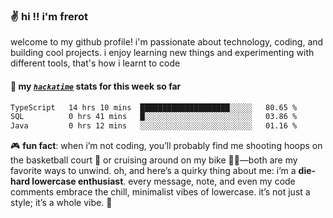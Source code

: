 ### ✌️ hi !! i'm frerot

welcome to my github profile! i'm passionate about technology, coding, and
building cool projects. i enjoy learning new things and experimenting with
different tools, that's how i learnt to code

#### 📡 my [_`hackatime`_](https://waka.hackclub.com/) stats for this week so far

<!--START_SECTION:waka-->

```txt
TypeScript   14 hrs 10 mins  ████████████████████░░░░░   80.65 %
SQL          0 hrs 41 mins   █░░░░░░░░░░░░░░░░░░░░░░░░   03.86 %
Java         0 hrs 12 mins   ░░░░░░░░░░░░░░░░░░░░░░░░░   01.16 %
```

<!--END_SECTION:waka-->

🎮 **fun fact**: when i’m not coding, you’ll probably find me shooting hoops on
the basketball court 🏀 or cruising around on my bike 🚴‍♂️—both are my favorite
ways to unwind. oh, and here’s a quirky thing about me: i’m a **die-hard
lowercase enthusiast**. every message, note, and even my code comments embrace
the chill, minimalist vibes of lowercase. it’s not just a style; it’s a whole
vibe. 🤘
